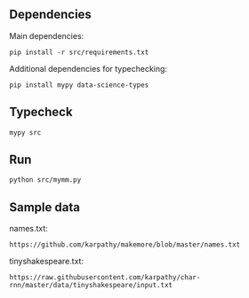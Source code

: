 ## Dependencies

Main dependencies:

```
pip install -r src/requirements.txt
```

Additional dependencies for typechecking:

```
pip install mypy data-science-types
```

## Typecheck

```
mypy src
```

## Run

```
python src/mymm.py
```

## Sample data

names.txt:

```
https://github.com/karpathy/makemore/blob/master/names.txt
```

tinyshakespeare.txt:

```
https://raw.githubusercontent.com/karpathy/char-rnn/master/data/tinyshakespeare/input.txt
```
